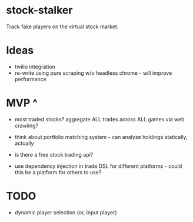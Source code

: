 # stock-stalker
Track fake players on the virtual stock market.

# Ideas
* twilio integration
* re-write using pure scraping w/o headless chrome - will improve performance
# MVP ^


* most traded stocks? aggregate ALL trades across ALL games via web crawling?

* think about portfolio matching system - can analyze holdings statically, actually

* is there a free stock trading api?
* use dependency injection in trade DSL for different platforms - could this be a platform for others to use?

# TODO
* dynamic player selection (or, input player)
